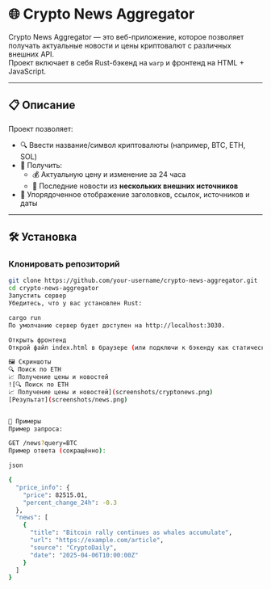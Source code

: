 
# 🌐 Crypto News Aggregator

Crypto News Aggregator — это веб-приложение, которое позволяет получать актуальные новости и цены криптовалют с различных внешних API.  
Проект включает в себя Rust-бэкенд на `warp` и фронтенд на HTML + JavaScript.

---

## 📋 Описание

Проект позволяет:

- 🔍 Ввести название/символ криптовалюты (например, BTC, ETH, SOL)
- 💬 Получить:
  - 💰 Актуальную цену и изменение за 24 часа
  - 📰 Последние новости из **нескольких внешних источников**
- 📎 Упорядоченное отображение заголовков, ссылок, источников и даты

---

## 🛠️ Установка

### Клонировать репозиторий

```bash
git clone https://github.com/your-username/crypto-news-aggregator.git
cd crypto-news-aggregator
Запустить сервер
Убедитесь, что у вас установлен Rust:

cargo run
По умолчанию сервер будет доступен на http://localhost:3030.

Открыть фронтенд
Открой файл index.html в браузере (или подключи к бэкенду как статический ресурс).

🖼️ Скриншоты
🔍 Поиск по ETH
📈 Получение цены и новостей
![🔍 Поиск по ETH 
📈 Получение цены и новостей](screenshots/cryptonews.png)
[Результат](screenshots/news.png)


🧪 Примеры
Пример запроса:

GET /news?query=BTC
Пример ответа (сокращённо):

json

{
  "price_info": {
    "price": 82515.01,
    "percent_change_24h": -0.3
  },
  "news": [
    {
      "title": "Bitcoin rally continues as whales accumulate",
      "url": "https://example.com/article",
      "source": "CryptoDaily",
      "date": "2025-04-06T10:00:00Z"
    }
  ]
}
